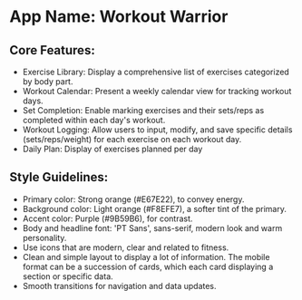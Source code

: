 # **App Name**: Workout Warrior

## Core Features:

- Exercise Library: Display a comprehensive list of exercises categorized by body part.
- Workout Calendar: Present a weekly calendar view for tracking workout days.
- Set Completion: Enable marking exercises and their sets/reps as completed within each day's workout.
- Workout Logging: Allow users to input, modify, and save specific details (sets/reps/weight) for each exercise on each workout day.
- Daily Plan: Display of exercises planned per day

## Style Guidelines:

- Primary color: Strong orange (#E67E22), to convey energy.
- Background color: Light orange (#F8EFE7), a softer tint of the primary.
- Accent color: Purple (#9B59B6), for contrast.
- Body and headline font: 'PT Sans', sans-serif, modern look and warm personality.
- Use icons that are modern, clear and related to fitness.
- Clean and simple layout to display a lot of information. The mobile format can be a succession of cards, which each card displaying a section or specific data.
- Smooth transitions for navigation and data updates.
